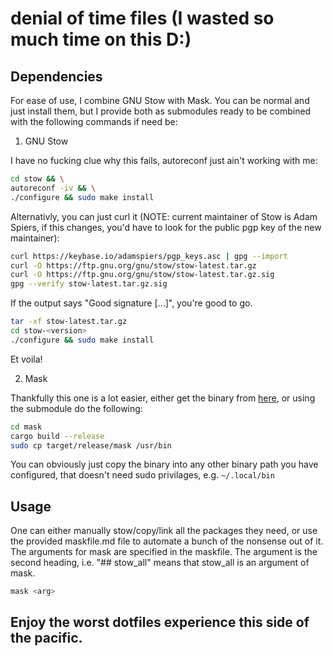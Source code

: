 # denial of time files (I wasted so much time on this D:)

## Dependencies

For ease of use, I combine GNU Stow with Mask. You can be normal and just
install them, but I provide both as submodules ready to be combined with
the following commands if need be:

1. GNU Stow

I have no fucking clue why this fails, autoreconf just ain't working with me:

```sh
cd stow && \
autoreconf -iv && \
./configure && sudo make install
```

Alternativly, you can just curl it (NOTE: current maintainer of Stow is Adam
Spiers, if this changes, you'd have to look for the public pgp key of the new
maintainer):

```sh
curl https://keybase.io/adamspiers/pgp_keys.asc | gpg --import
curl -O https://ftp.gnu.org/gnu/stow/stow-latest.tar.gz
curl -O https://ftp.gnu.org/gnu/stow/stow-latest.tar.gz.sig
gpg --verify stow-latest.tar.gz.sig
```

If the output says "Good signature [...]", you're good to go.

```sh
tar -xf stow-latest.tar.gz
cd stow-<version>
./configure && sudo make install
```

Et voila!

2. Mask

Thankfully this one is a lot easier, either get the binary from [here](https://github.com/jacobdeichert/mask/releases),
or using the submodule do the following:

```sh
cd mask
cargo build --release
sudo cp target/release/mask /usr/bin
```

You can obviously just copy the binary into any other binary path you have
configured, that doesn't need sudo privilages, e.g. `~/.local/bin`

## Usage

One can either manually stow/copy/link all the packages they need, or use the
provided maskfile.md file to automate a bunch of the nonsense out of it.
The arguments for mask are specified in the maskfile. The argument is the second
heading, i.e. "\#\# stow_all" means that stow_all is an argument of mask.

```sh
mask <arg>
```

## Enjoy the worst dotfiles experience this side of the pacific.
